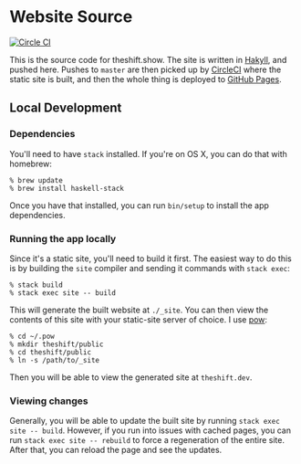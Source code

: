 # Website Source #

[![Circle CI](https://circleci.com/gh/TheShiftShow/website-source/tree/master.svg?style=svg)](https://circleci.com/gh/TheShiftShow/website-source/tree/master)

This is the source code for theshift.show. The site is written in
[Hakyll], and pushed here. Pushes to `master` are then picked up by [CircleCI]
where the static site is built, and then the whole thing is deployed to
[GitHub Pages].

[Hakyll]: http://jaspervdj.be/hakyll/
[CircleCI]: https://circleci.com/gh/TheShiftShow/website-source
[GitHub Pages]: https://github.com/TheShiftShow/TheShiftShow.github.com

## Local Development ##

### Dependencies ###

You'll need to have `stack` installed. If you're on OS X, you can do that with
homebrew:

```
% brew update
% brew install haskell-stack
```

Once you have that installed, you can run `bin/setup` to install the app
dependencies.

### Running the app locally ###

Since it's a static site, you'll need to build it first. The easiest way to do
this is by building the `site` compiler and sending it commands with `stack
exec`:

```
% stack build
% stack exec site -- build
```

This will generate the built website at `./_site`. You can then view the
contents of this site with your static-site server of choice. I use [pow]:

[pow]: http://pow.cx

```
% cd ~/.pow
% mkdir theshift/public
% cd theshift/public
% ln -s /path/to/_site
```

Then you will be able to view the generated site at `theshift.dev`.

### Viewing changes ###

Generally, you will be able to update the built site by running `stack exec
site -- build`. However, if you run into issues with cached pages, you can run
`stack exec site -- rebuild` to force a regeneration of the entire site. After that,
you can reload the page and see the updates.
